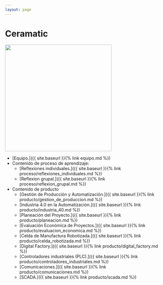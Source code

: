 ```yaml
---
layout: page
---
```


# Ceramatic

<img src="https://raw.githubusercontent.com/dramirezch-UN/apm/main/ceramatic_logo.jpg" width="350" height="350" />

- [Equipo.]({{ site.baseurl }}{% link equipo.md %})
- Contenido de proceso de aprendizaje:
    - [Reflexiones individuales.]({{ site.baseurl }}{% link proceso/reflexiones_individuales.md %})
    - [Reflexion grupal.]({{ site.baseurl }}{% link proceso/reflexion_grupal.md %})
- Contenido de producto
    - [Gestión de Producción y Automatización.]({{ site.baseurl }}{% link producto/gestion_de_produccion.md %})
    - [Industria 4.0 en la Automatización.]({{ site.baseurl }}{% link producto/industria_40.md %})
    - [Planeación del Proyecto.]({{ site.baseurl }}{% link producto/planeacion.md %})
    - [Evaluación Económica de Proyectos.]({{ site.baseurl }}{% link producto/evaluacion_economica.md %})
    - [Celda de Manufactura Robotizada.]({{ site.baseurl }}{% link producto/celda_robotizada.md %})
    - [Digital Factory.]({{ site.baseurl }}{% link producto/digital_factory.md %})
    - [Controladores industriales (PLC).]({{ site.baseurl }}{% link producto/controladores_industriales.md %})
    - [Comunicaciones.]({{ site.baseurl }}{% link producto/comunicaciones.md %})
    - [SCADA.]({{ site.baseurl }}{% link producto/scada.md %})
